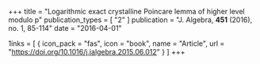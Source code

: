 +++
title = "Logarithmic exact crystalline Poincare lemma of higher level modulo p"
publication_types = [ "2" ]
publication = "J. Algebra, **451** (2016), no. 1, 85-114"
date = "2016-04-01"

1inks = [
	 { icon_pack = "fas", icon = "book", name = "Article", url = "https://doi.org/10.1016/j.jalgebra.2015.06.012" } ]
+++
